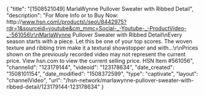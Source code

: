 {
    "title": "[1508521049] MarlaWynne Pullover Sweater with Ribbed Detail",
    "description": "For More Info or to Buy Now: http:\/\/www.hsn.com\/products\/seo\/8442975?rdr=1&sourceid=youtube&cm_mmc=Social-_-Youtube-_-ProductVideo-_-561056\r\nMarlaWynne Pullover Sweater with Ribbed Detail\nEvery season starts with a piece. Let this be one of your top scores. The woven texture and ribbing trim make it a textural showstopper and with...\r\nPrices shown on the previously recorded video may not represent the current price.  View hsn.com to view the current selling price. HSN Item #561056",
    "channelid": "123179144",
    "videoid": "123178634",
    "date_created": "1508101154",
    "date_modified": "1508372599",
    "type": "captivate",
    "layout": "channelVideo",
    "url": "\/hsn-network\/marlawynne-pullover-sweater-with-ribbed-detail\/123179144-123178634"
}